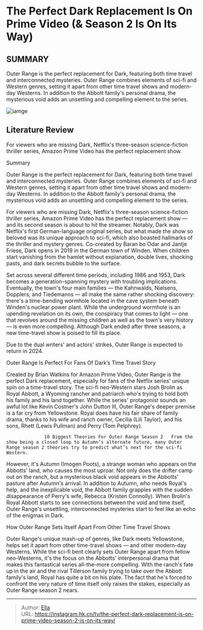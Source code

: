 # The Perfect Dark Replacement Is On Prime Video (&amp; Season 2 Is On Its Way)


## SUMMARY 



  Outer Range is the perfect replacement for Dark, featuring both time travel and interconnected mysteries.   Outer Range combines elements of sci-fi and Western genres, setting it apart from other time travel shows and modern-day Westerns.   In addition to the Abbott family&#39;s personal drama, the mysterious void adds an unsettling and compelling element to the series.  

![iamge](https://static1.srcdn.com/wordpress/wp-content/uploads/2024/01/josh-brolin-and-the-cast-of-outer-range.jpg)

## Literature Review
For viewers who are missing Dark, Netflix&#39;s three-season science-fiction thriller series, Amazon Prime Video has the perfect replacement show.





Summary

  Outer Range is the perfect replacement for Dark, featuring both time travel and interconnected mysteries.   Outer Range combines elements of sci-fi and Western genres, setting it apart from other time travel shows and modern-day Westerns.   In addition to the Abbott family&#39;s personal drama, the mysterious void adds an unsettling and compelling element to the series.  







For viewers who are missing Dark, Netflix&#39;s three-season science-fiction thriller series, Amazon Prime Video has the perfect replacement show — and its second season is about to hit the streamer. Notably, Dark was Netflix&#39;s first German-language original series, but what made the show so beloved was its unique approach to sci-fi, which also boasted hallmarks of the thriller and mystery genres. Co-created by Baran bo Odar and Jantje Friese, Dark opens in 2019 in the German town of Winden. When children start vanishing from the hamlet without explanation, double lives, shocking pasts, and dark secrets bubble to the surface.

Set across several different time periods, including 1986 and 1953, Dark becomes a generation-spanning mystery with troubling implications. Eventually, the town&#39;s four main families — the Kahnwalds, Nielsens, Dopplers, and Tiedemanns — all make the same rather shocking discovery: there&#39;s a time-bending wormhole located in the cave system beneath Winden&#39;s nuclear power plant. While the underground wormhole is an upending revelation on its own, the conspiracy that comes to light — one that revolves around the missing children as well as the town&#39;s very history — is even more compelling. Although Dark ended after three seasons, a new time-travel show is poised to fill its place.






Due to the dual writers&#39; and actors&#39; strikes, Outer Range is expected to return in 2024.





 Outer Range Is Perfect For Fans Of Dark’s Time Travel Story 
          

Created by Brian Watkins for Amazon Prime Video, Outer Range is the perfect Dark replacement, especially for fans of the Netflix series&#39; unique spin on a time-travel story. The sci-fi neo-Western stars Josh Brolin as Royal Abbott, a Wyoming rancher and patriarch who&#39;s trying to hold both his family and his land together. While the series&#39; protagonist sounds an awful lot like Kevin Costner&#39;s John Dutton III, Outer Range&#39;s deeper premise is a far cry from Yellowstone. Royal does have his fair share of family drama, thanks to his wife and ranch owner, Cecilia (Lili Taylor), and his sons, Rhett (Lewis Pullman) and Perry (Tom Pelphrey).




                  10 Biggest Theories For Outer Range Season 2   From the show being a closed loop to Autumn’s alternate future, many Outer Range season 2 theories try to predict what’s next for the sci-fi Western.    

However, it&#39;s Autumn (Imogen Poots), a strange woman who appears on the Abbotts&#39; land, who causes the most uproar. Not only does the drifter camp out on the ranch, but a mysterious black void appears in the Abbotts&#39; pasture after Autumn&#39;s arrival. In addition to Autumn, who needs Royal&#39;s help, and the inexplicable void, the Abbott family grapples with the sudden disappearance of Perry&#39;s wife, Rebecca (Kristen Connolly). When Brolin&#39;s Royal Abbott starts to see connections between the void and time itself, Outer Range&#39;s unsettling, interconnected mysteries start to feel like an echo of the enigmas in Dark.



 How Outer Range Sets Itself Apart From Other Time Travel Shows 
          




Outer Range&#39;s unique mash-up of genres, like Dark meets Yellowstone, helps set it apart from other time-travel shows — and other modern-day Westerns. While the sci-fi bent clearly sets Outer Range apart from fellow neo-Westerns, it&#39;s the focus on the Abbotts&#39; interpersonal drama that makes this fantastical series all-the-more compelling. With the ranch&#39;s fate up in the air and the rival Tillerson family trying to take over the Abbott family&#39;s land, Royal has quite a bit on his plate. The fact that he&#39;s forced to confront the very nature of time itself only raises the stakes, especially as Outer Range season 2 nears.



---

> Author: [Ella](https://instagram.hk.cn/)  
> URL: https://instagram.hk.cn/tv/the-perfect-dark-replacement-is-on-prime-video-season-2-is-on-its-way/  

